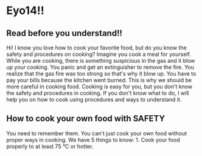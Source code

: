 # Eyo14!!
## Read before you understand!!
Hi! I know you love how to cook your favorite food, but do you know the safety and procedures on cooking? Imagine you cook a meal for yourself. While you are cooking, there is something suspicious in the gas and it blow up your cooking. You panic and get an extinguisher to remove the fire. You realize that the gas fire was too strong so that's why it blow up. You have to pay your bills because the kitchen went burned. This is why we should be more careful in cooking food. Cooking is easy for you, but you don't know the safety and procedures in cooking. If you don't know what to do, I will help you on how to cook using procedures and ways to understand it. 

## How to cook your own food with SAFETY
You need to remember them. You can't just cook your own food without proper ways in cooking. We have 5 things to know:                                                    1. Cook your food properly to at least 75 °C or hotter.
